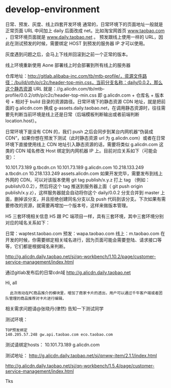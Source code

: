 # develop-environment
日常、预发、灰度、线上四套开发环境
通常的，日常环境下的页面地址一般就是正常页面 URL 中间加上 daily 后面改成 net。比如淘宝网首页 www.taobao.com ，日常环境页面就是 www.daily.taobao.net 。
预发跟线上使用一样的 URL，因此在测试预发的时候，需要绑定 HOST 到预发的服务器 IP 才可以使用。

灰度遇到问题之后，会马上下线并回滚到之前一个正常的版本。

线上环境重新使用 Aone 部署线上时会部署到所有线上的服务器

仓库地址：http://gitlab.alibaba-inc.com/tb/mtb-profile/，资源文件路径：/build/oth/p/c2c/header-top-min.css，当前分支名称：daily/0.0.2，那么这个静态资源 URL 就是：//g.alicdn.com/tb/mtb-profile/0.0.2/oth/p/c2c/header-top-min.css 即 g.alicdn.com + 仓库名 + 版本号 + 相对于 build 目录的资源路径。日常环境下的静态资源 CDN 地址，就是把前面的 g.alicdn.com 换成 g-assets.daily.taobao.net，在调用静态资源时，往往需要先判断当前环境是线上还是日常（后端模板判断输出或者前端判断 location.host）。

日常环境下是没有 CDN 的，我们 push 之后会同步到某台内网机器“伪装成 CDN”，如果你想在预发下测试（此时静态资源 url 为 g.alicdn.com）或者在日常环境下直接使用线上 CDN 地址引入静态资源的话，需要将类似 g.alicdn.com 这类的 CDN 域名修改 Host 绑定到内网机器 IP 上。目前对应关系如下（可能会变）：

10.101.73.189 g.tbcdn.cn
10.101.73.189 g.alicdn.com
10.218.133.249 a.tbcdn.cn
10.218.133.249 assets.alicdn.com
如果开发完毕，需要发布到线上外网的 CDN，可以对该版本使用 git tag publish/x.y.z 打上 tag （例如： publish/0.0.2），然后将这个 tag 推送到服务器上面（ git push origin publish/x.y.z），这样服务器就会自动将你这个 daily/0.0.2 分支合并到 master 上面，删掉该分支，并且拒绝创建同名分支以及 push 代码到该分支。下次如果有需要修改的资源，就需要再增加一个版本号，这样来做版本管理。




H5 三套环境相关信息
H5 跟 PC 端项目一样，具有三套环境，其中三套环境分别对应的域名关系如下：

日常：waptest.taobao.com
预发：wapa.taobao.com
线上：m.taobao.com
在开发的时候，你需要绑定相关域名进行，因为页面可能会需要登陆、请求接口等等，它们都是根据域名来判断。



http://g.alicdn.daily.taobao.net/sj/qn-workbench/1.10.2/page/customer-service-management/index.html

通过gitlab发布后的日常cdn域
http://g.alicdn.daily.taobao.net




Hi, all 

      此次改动在PC商品推介的模块里，增加了商家卡片的透出，用户可以通过千牛客户端或者团队管理的商品推荐对卡片进行编辑，
相关需求问题请@张晓丹(律然) 告知一下测试同学
     

测试环境：

    TOP预发绑定
    140.205.57.248 gw.api.taobao.com eco.taobao.com 

测试请绑定hosts：
    10.101.73.189 g.alicdn.com

测试地址：
    http://g.alicdn.daily.taobao.net/sj/qnww-item/2.1.1/index.html

   http://g.alicdn.daily.taobao.net/sj/qn-workbench/1.5.4/page/customer-service-management/index.html

Tks



